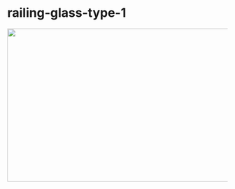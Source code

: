 # railing-glass-type-1

<img src="https://github.com/mesutsala/randomRotate-rhino-plug-in-/blob/main/RAILING GLASS.jpg" width="600" height="350">
